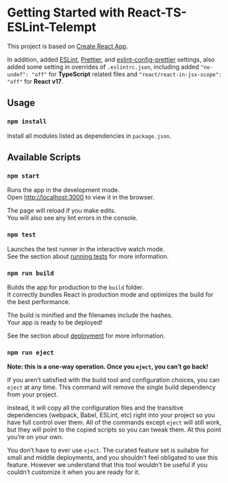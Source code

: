 # Getting Started with React-TS-ESLint-Telempt

This project is based on  [Create React App](https://github.com/facebook/create-react-app).

In addition, added [ESLint](https://github.com/eslint/eslint), [Prettier](https://github.com/prettier/prettier), and [eslint-config-prettier](https://github.com/prettier/eslint-config-prettier) settings, also added some setting in overrides of `.eslintrc.json`, including added `"no-undef": "off"` for **TypeScript** related files and `"react/react-in-jsx-scope": "off"` for **React v17**.

## Usage

### `npm install`
Install all modules listed as dependencies in `package.json`.

## Available Scripts

### `npm start`

Runs the app in the development mode.\
Open [http://localhost:3000](http://localhost:3000) to view it in the browser.

The page will reload if you make edits.\
You will also see any lint errors in the console.

### `npm test`

Launches the test runner in the interactive watch mode.\
See the section about [running tests](https://facebook.github.io/create-react-app/docs/running-tests) for more information.

### `npm run build`

Builds the app for production to the `build` folder.\
It correctly bundles React in production mode and optimizes the build for the best performance.

The build is minified and the filenames include the hashes.\
Your app is ready to be deployed!

See the section about [deployment](https://facebook.github.io/create-react-app/docs/deployment) for more information.

### `npm run eject`

**Note: this is a one-way operation. Once you `eject`, you can’t go back!**

If you aren’t satisfied with the build tool and configuration choices, you can `eject` at any time. This command will remove the single build dependency from your project.

Instead, it will copy all the configuration files and the transitive dependencies (webpack, Babel, ESLint, etc) right into your project so you have full control over them. All of the commands except `eject` will still work, but they will point to the copied scripts so you can tweak them. At this point you’re on your own.

You don’t have to ever use `eject`. The curated feature set is suitable for small and middle deployments, and you shouldn’t feel obligated to use this feature. However we understand that this tool wouldn’t be useful if you couldn’t customize it when you are ready for it.

